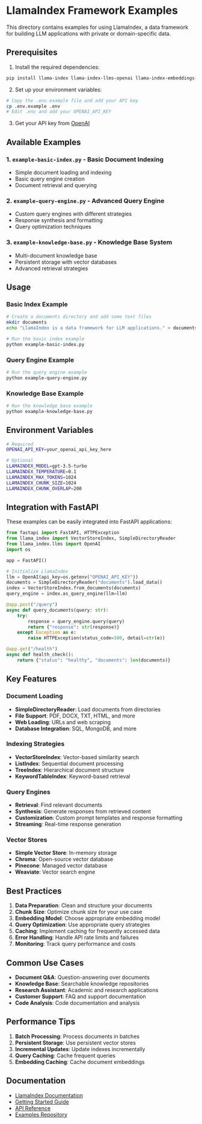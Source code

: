 # LlamaIndex Framework Examples

This directory contains examples for using LlamaIndex, a data framework for building LLM applications with private or domain-specific data.

## Prerequisites

1. Install the required dependencies:
```bash
pip install llama-index llama-index-llms-openai llama-index-embeddings-openai python-dotenv
```

2. Set up your environment variables:
```bash
# Copy the .env.example file and add your API key
cp .env.example .env
# Edit .env and add your OPENAI_API_KEY
```

3. Get your API key from [OpenAI](https://platform.openai.com/api-keys)

## Available Examples

### 1. `example-basic-index.py` - Basic Document Indexing
- Simple document loading and indexing
- Basic query engine creation
- Document retrieval and querying

### 2. `example-query-engine.py` - Advanced Query Engine
- Custom query engines with different strategies
- Response synthesis and formatting
- Query optimization techniques

### 3. `example-knowledge-base.py` - Knowledge Base System
- Multi-document knowledge base
- Persistent storage with vector databases
- Advanced retrieval strategies

## Usage

### Basic Index Example
```bash
# Create a documents directory and add some text files
mkdir documents
echo "LlamaIndex is a data framework for LLM applications." > documents/intro.txt

# Run the basic index example
python example-basic-index.py
```

### Query Engine Example
```bash
# Run the query engine example
python example-query-engine.py
```

### Knowledge Base Example
```bash
# Run the knowledge base example
python example-knowledge-base.py
```

## Environment Variables

```bash
# Required
OPENAI_API_KEY=your_openai_api_key_here

# Optional
LLAMAINDEX_MODEL=gpt-3.5-turbo
LLAMAINDEX_TEMPERATURE=0.1
LLAMAINDEX_MAX_TOKENS=1024
LLAMAINDEX_CHUNK_SIZE=1024
LLAMAINDEX_CHUNK_OVERLAP=200
```

## Integration with FastAPI

These examples can be easily integrated into FastAPI applications:

```python
from fastapi import FastAPI, HTTPException
from llama_index import VectorStoreIndex, SimpleDirectoryReader
from llama_index.llms import OpenAI
import os

app = FastAPI()

# Initialize LlamaIndex
llm = OpenAI(api_key=os.getenv("OPENAI_API_KEY"))
documents = SimpleDirectoryReader("documents").load_data()
index = VectorStoreIndex.from_documents(documents)
query_engine = index.as_query_engine(llm=llm)

@app.post("/query")
async def query_documents(query: str):
    try:
        response = query_engine.query(query)
        return {"response": str(response)}
    except Exception as e:
        raise HTTPException(status_code=500, detail=str(e))

@app.get("/health")
async def health_check():
    return {"status": "healthy", "documents": len(documents)}
```

## Key Features

### Document Loading
- **SimpleDirectoryReader**: Load documents from directories
- **File Support**: PDF, DOCX, TXT, HTML, and more
- **Web Loading**: URLs and web scraping
- **Database Integration**: SQL, MongoDB, and more

### Indexing Strategies
- **VectorStoreIndex**: Vector-based similarity search
- **ListIndex**: Sequential document processing
- **TreeIndex**: Hierarchical document structure
- **KeywordTableIndex**: Keyword-based retrieval

### Query Engines
- **Retrieval**: Find relevant documents
- **Synthesis**: Generate responses from retrieved content
- **Customization**: Custom prompt templates and response formatting
- **Streaming**: Real-time response generation

### Vector Stores
- **Simple Vector Store**: In-memory storage
- **Chroma**: Open-source vector database
- **Pinecone**: Managed vector database
- **Weaviate**: Vector search engine

## Best Practices

1. **Data Preparation**: Clean and structure your documents
2. **Chunk Size**: Optimize chunk size for your use case
3. **Embedding Model**: Choose appropriate embedding model
4. **Query Optimization**: Use appropriate query strategies
5. **Caching**: Implement caching for frequently accessed data
6. **Error Handling**: Handle API rate limits and failures
7. **Monitoring**: Track query performance and costs

## Common Use Cases

- **Document Q&A**: Question-answering over documents
- **Knowledge Base**: Searchable knowledge repositories
- **Research Assistant**: Academic and research applications
- **Customer Support**: FAQ and support documentation
- **Code Analysis**: Code documentation and analysis

## Performance Tips

1. **Batch Processing**: Process documents in batches
2. **Persistent Storage**: Use persistent vector stores
3. **Incremental Updates**: Update indexes incrementally
4. **Query Caching**: Cache frequent queries
5. **Embedding Caching**: Cache document embeddings

## Documentation

- [LlamaIndex Documentation](https://docs.llamaindex.ai/)
- [Getting Started Guide](https://docs.llamaindex.ai/en/stable/getting_started/starter_example.html)
- [API Reference](https://docs.llamaindex.ai/en/stable/api_reference/)
- [Examples Repository](https://github.com/run-llama/llama_index/tree/main/examples)